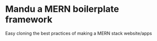 # Mandu a MERN boilerplate framework 

Easy cloning the best practices of making a MERN stack website/apps
